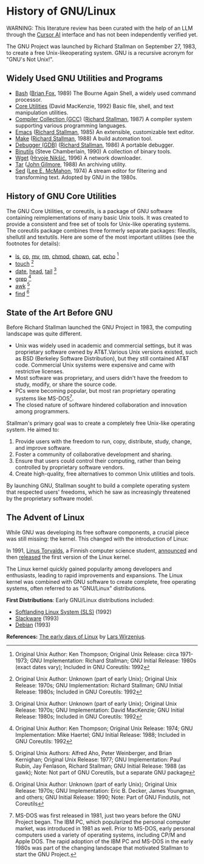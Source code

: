  # History of GNU/Linux 

WARNING: This literature review has been curated with the help of an LLM through the [Cursor AI](https://www.cursor.com/) interface and has not been independently verified yet.

The GNU Project was launched by Richard Stallman on September 27, 1983, to create a free Unix-likeoperating system. GNU is a recursive acronym for
"GNU's Not Unix!".
## Widely Used GNU Utilities and Programs

- [Bash](https://en.wikipedia.org/wiki/Bash_(Unix_shell)) ([Brian Fox](https://en.wikipedia.org/wiki/Brian_Fox_(computer_programmer)), 1989) The Bourne Again Shell, a widely used command processor.
- [Core Utilities](https://en.wikipedia.org/wiki/GNU_Core_Utilities) (David MacKenzie, 1992) Basic file, shell, and text manipulation utilities.
- [Compiler Collection (GCC)](https://en.wikipedia.org/wiki/GNU_Compiler_Collection) ([Richard Stallman](https://en.wikipedia.org/wiki/Richard_Stallman), 1987) A compiler system supporting various programming languages.
- [Emacs](https://en.wikipedia.org/wiki/GNU_Emacs) ([Richard Stallman](https://en.wikipedia.org/wiki/Richard_Stallman), 1985) An extensible, customizable text editor.
- [Make](https://en.wikipedia.org/wiki/Make_(software)#GNU_Make) ([Richard Stallman](https://en.wikipedia.org/wiki/Richard_Stallman), 1988) A build automation tool.
- [Debugger (GDB)](https://en.wikipedia.org/wiki/GNU_Debugger) ([Richard Stallman](https://en.wikipedia.org/wiki/Richard_Stallman), 1986) A portable debugger.
- [Binutils](https://en.wikipedia.org/wiki/GNU_Binutils) (Steve Chamberlain, 1990) A collection of binary tools.
- [Wget](https://en.wikipedia.org/wiki/Wget) ([Hrvoje Nikšić](https://en.wikipedia.org/wiki/Hrvoje_Nik%C5%A1i%C4%87), 1996) A network downloader.
- [Tar](https://en.wikipedia.org/wiki/Tar_(computing)) ([John Gilmore](https://en.wikipedia.org/wiki/John_Gilmore_(activist)), 1988) An archiving utility.
- [Sed](https://en.wikipedia.org/wiki/Sed) ([Lee E. McMahon](https://en.wikipedia.org/wiki/Lee_E._McMahon), 1974) A stream editor for filtering and transforming text. Adopted by GNU in the 1980s.

## History of GNU Core Utilities

The GNU Core Utilities, or coreutils, is a package of GNU software containing reimplementations of many basic Unix tools. It was created to provide a consistent and free set of tools for Unix-like operating systems. The coreutils package combines three formerly separate packages: fileutils, shellutil and textutils. Here are some of the most important utilities (see the footnotes for details):

- [ls](https://en.wikipedia.org/wiki/Ls), [cp](https://en.wikipedia.org/wiki/Cp_(Unix)), [mv](https://en.wikipedia.org/wiki/Mv), [rm](https://en.wikipedia.org/wiki/Rm_(Unix)), [chmod](https://en.wikipedia.org/wiki/Chmod), [chown](https://en.wikipedia.org/wiki/Chown), [cat](https://en.wikipedia.org/wiki/Cat_(Unix)), [echo](https://en.wikipedia.org/wiki/Echo_(command)) [^1]
- [touch](https://en.wikipedia.org/wiki/Touch_(command)) [^2]
- [date](https://en.wikipedia.org/wiki/Date_(Unix)), [head](https://en.wikipedia.org/wiki/Head_(Unix)), [tail](https://en.wikipedia.org/wiki/Tail_(Unix)) [^3]
- [grep](https://en.wikipedia.org/wiki/Grep) [^4]
- [awk](https://en.wikipedia.org/wiki/AWK) [^5]
- [find](https://en.wikipedia.org/wiki/Find_(Unix)) [^6]

[^1]: Original Unix Author: Ken Thompson; Original Unix Release: circa 1971-1973; GNU Implementation: Richard Stallman; GNU Initial Release: 1980s (exact dates vary); Included in GNU Coreutils: 1992

[^2]: Original Unix Author: Unknown (part of early Unix); Original Unix Release: 1970s; GNU Implementation: Richard Stallman; GNU Initial Release: 1980s; Included in GNU Coreutils: 1992

[^3]: Original Unix Author: Unknown (part of early Unix); Original Unix Release: 1970s; GNU Implementation: David MacKenzie; GNU Initial Release: 1980s; Included in GNU Coreutils: 1992

[^4]: Original Unix Author: Ken Thompson; Original Unix Release: 1974; GNU Implementation: Mike Haertel; GNU Initial Release: 1988; Included in GNU Coreutils: 1992

[^5]: Original Unix Authors: Alfred Aho, Peter Weinberger, and Brian Kernighan; Original Unix Release: 1977; GNU Implementation: Paul Rubin, Jay Fenlason, Richard Stallman; GNU Initial Release: 1988 (as gawk); Note: Not part of GNU Coreutils, but a separate GNU package

[^6]: Original Unix Author: Unknown (part of early Unix); Original Unix Release: 1970s; GNU Implementation: Eric B. Decker, James Youngman, and others; GNU Initial Release: 1990; Note: Part of GNU Findutils, not Coreutils

## State of the Art Before GNU

Before Richard Stallman launched the GNU Project in 1983, the computing landscape was quite different.
- Unix was widely used in academic and commercial settings, but it was proprietary software owned by AT&T.Various Unix versions existed, such as BSD (Berkeley Software Distribution), but they still contained AT&T code. Commercial Unix systems were expensive and came with restrictive licenses.
- Most software was proprietary, and users didn't have the freedom to study, modify, or share the source code.
- PCs were becoming popular, but most ran proprietary operating systems like MS-DOS[^msdos].
- The closed nature of software hindered collaboration and innovation among programmers.

[^msdos]: MS-DOS was first released in 1981, just two years before the GNU Project began. The IBM PC, which popularized the personal computer market, was introduced in 1981 as well. Prior to MS-DOS, early personal computers used a variety of operating systems, including CP/M and Apple DOS. The rapid adoption of the IBM PC and MS-DOS in the early 1980s was part of the changing landscape that motivated Stallman to start the GNU Project.

Stallman's primary goal was to create a completely free Unix-like operating system. He aimed to:

1. Provide users with the freedom to run, copy, distribute, study, change, and improve software.
2. Foster a community of collaborative development and sharing.
3. Ensure that users could control their computing, rather than being controlled by proprietary software vendors.
4. Create high-quality, free alternatives to common Unix utilities and tools.

By launching GNU, Stallman sought to build a complete operating system that respected users' freedoms, which he saw as increasingly threatened by the proprietary software model.

## The Advent of Linux

While GNU was developing its free software components, a crucial piece was still missing: the kernel. This changed with the introduction of Linux:

In 1991, [Linus Torvalds](https://en.wikipedia.org/wiki/Linus_Torvalds), a Finnish computer science student, [announced](https://groups.google.com/g/comp.os.minix/c/dlNtH7RRrGA/m/SwRavCzVE7gJ) and then [released](https://mirrors.edge.kernel.org/pub/linux/kernel/Historic/old-versions/RELNOTES-0.01) the first version of the Linux kernel.

The Linux kernel quickly gained popularity among developers and enthusiasts, leading to rapid improvements and expansions. The Linux kernel was combined with GNU software to create complete, free operating systems, often referred to as "GNU/Linux" distributions.

**First Distributions**: Early GNU/Linux distributions included:
   - [Softlanding Linux System (SLS)](https://en.wikipedia.org/wiki/Softlanding_Linux_System) (1992)
   - [Slackware](https://en.wikipedia.org/wiki/Slackware) (1993)
   - [Debian](https://en.wikipedia.org/wiki/Debian) (1993)

**References:** [The early days of Linux](https://lwn.net/Articles/928581/) by [Lars Wirzenius](https://hackerhistory.com/podcast/the-history-of-lars-wirzenius/).